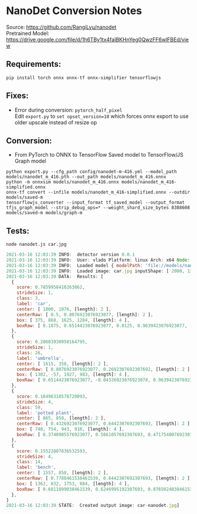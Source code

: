 # NanoDet Conversion Notes

Source: <https://github.com/RangiLyu/nanodet>  
Pretrained Model: <https://drive.google.com/file/d/1h6TBy1tx4faIBKHnYeg0QwzFF6wlFBEd/view>

## Requirements:

```shell
pip install torch onnx onnx-tf onnx-simplifier tensorflowjs
```

## Fixes:

- Error during conversion: `pytorch_half_pixel`  
  Edit `export.py` to `set opset_version=10` which forces onnx export to use older upscale instead of resize op

## Conversion:

- From PyTorch to ONNX to TensorFlow Saved model to TensorFlow/JS Graph model

```shell
python export.py --cfg_path config/nanodet-m-416.yml --model_path models/nanodet_m_416.pth --out_path models/nanodet_m_416.onnx
python -m onnxsim models/nanodet_m_416.onnx models/nanodet_m_416-simplified.onnx
onnx-tf convert --infile models/nanodet_m_416-simplified.onnx --outdir models/saved-m
tensorflowjs_converter --input_format tf_saved_model --output_format tfjs_graph_model --strip_debug_ops=* --weight_shard_size_bytes 8388608 models/saved-m models/graph-m
```

## Tests:

```shell
node nanodet.js car.jpg
```

```js
2021-03-16 12:03:39 INFO:  detector version 0.0.1
2021-03-16 12:03:39 INFO:  User: vlado Platform: linux Arch: x64 Node: v15.4.0
2021-03-16 12:03:39 INFO:  Loaded model { modelPath: 'file://models/nanodet/nanodet.json', minScore: 0.15, iouThreshold: 0.1, maxResults: 10, scaleBox: 2.5 } tensors: 524 bytes: 3771112
2021-03-16 12:03:39 INFO:  Loaded image: car.jpg inputShape: [ 2000, 1333, [length]: 2 ] outputShape: [ 1, 3, 416, 416, [length]: 4 ]
2021-03-16 12:03:39 DATA:  Results: [
  {
    score: 0.7859958410263062,
    strideSize: 1,
    class: 3,
    label: 'car',
    center: [ 1000, 1076, [length]: 2 ],
    centerRaw: [ 0.5, 0.8076923076923077, [length]: 2 ],
    box: [ 375, 868, 1625, 1284, [length]: 4 ],
    boxRaw: [ 0.1875, 0.6514423076923077, 0.8125, 0.9639423076923077, [length]: 4 ]
  },
  {
    score: 0.20603930950164795,
    strideSize: 1,
    class: 26,
    label: 'umbrella',
    center: [ 1615, 358, [length]: 2 ],
    centerRaw: [ 0.8076923076923077, 0.2692307692307692, [length]: 2 ],
    box: [ 1302, -57, 1927, 983, [length]: 4 ],
    boxRaw: [ 0.6514423076923077, -0.04326923076923078, 0.9639423076923077, 0.7379807692307692, [length]: 4 ]
  },
  {
    score: 0.16496318578720093,
    strideSize: 4,
    class: 59,
    label: 'potted plant',
    center: [ 865, 858, [length]: 2 ],
    centerRaw: [ 0.4326923076923077, 0.6442307692307693, [length]: 2 ],
    box: [ 748, 754, 943, 910, [length]: 4 ],
    boxRaw: [ 0.3740985576923077, 0.5661057692307693, 0.4717548076923077, 0.6832932692307693, [length]: 4 ]
  },
  {
    score: 0.15522807836532593,
    strideSize: 4,
    class: 14,
    label: 'bench',
    center: [ 1557, 858, [length]: 2 ],
    centerRaw: [ 0.7788461538461539, 0.6442307692307693, [length]: 2 ],
    box: [ 1362, 832, 1753, 884, [length]: 4 ],
    boxRaw: [ 0.6811899038461539, 0.6246995192307693, 0.8765024038461539, 0.6637620192307693, [length]: 4 ]
  },
]
2021-03-16 12:03:39 STATE:  Created output image: car-nanodet.jpg]
```
